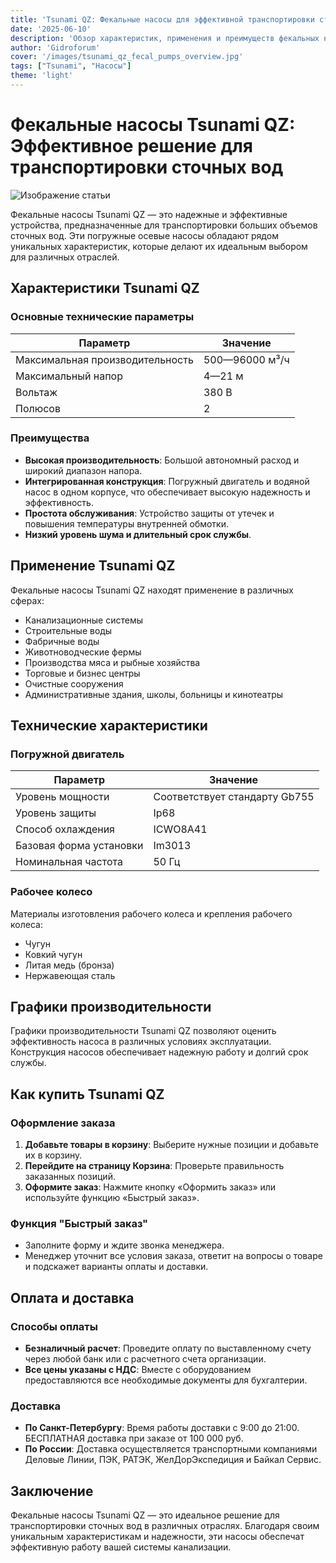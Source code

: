 ```yaml
---
title: 'Tsunami QZ: Фекальные насосы для эффективной транспортировки сточных вод'
date: '2025-06-10'
description: 'Обзор характеристик, применения и преимуществ фекальных насосов Tsunami QZ. Оптимальное решение для канализационных систем.'
author: 'Gidroforum'
cover: '/images/tsunami_qz_fecal_pumps_overview.jpg'
tags: ["Tsunami", "Насосы"]
theme: 'light'
---
```

# Фекальные насосы Tsunami QZ: Эффективное решение для транспортировки сточных вод

![Изображение статьи](/images/tsunami_qz_fecal_pumps_overview.jpg)

Фекальные насосы Tsunami QZ — это надежные и эффективные устройства, предназначенные для транспортировки больших объемов сточных вод. Эти погружные осевые насосы обладают рядом уникальных характеристик, которые делают их идеальным выбором для различных отраслей.

## Характеристики Tsunami QZ

### Основные технические параметры

| Параметр                | Значение                        |
|-------------------------|----------------------------------|
| Максимальная производительность | 500—96000 м³/ч            |
| Максимальный напор      | 4—21 м                         |
| Вольтаж                 | 380 В                           |
| Полюсов                | 2                               |

### Преимущества

- **Высокая производительность**: Большой автономный расход и широкий диапазон напора.
- **Интегрированная конструкция**: Погружный двигатель и водяной насос в одном корпусе, что обеспечивает высокую надежность и эффективность.
- **Простота обслуживания**: Устройство защиты от утечек и повышения температуры внутренней обмотки.
- **Низкий уровень шума и длительный срок службы**.

## Применение Tsunami QZ

Фекальные насосы Tsunami QZ находят применение в различных сферах:

- Канализационные системы
- Строительные воды
- Фабричные воды
- Животноводческие фермы
- Производства мяса и рыбные хозяйства
- Торговые и бизнес центры
- Очистные сооружения
- Административные здания, школы, больницы и кинотеатры

## Технические характеристики

### Погружной двигатель

| Параметр               | Значение                                |
|------------------------|----------------------------------------|
| Уровень мощности       | Соответствует стандарту Gb755           |
| Уровень защиты        | Ip68                                     |
| Способ охлаждения     | ICWO8A41                                  |
| Базовая форма установки | Im3013                                    |
| Номинальная частота   | 50 Гц                                      |

### Рабочее колесо

Материалы изготовления рабочего колеса и крепления рабочего колеса:

- Чугун
- Ковкий чугун
- Литая медь (бронза)
- Нержавеющая сталь

## Графики производительности

Графики производительности Tsunami QZ позволяют оценить эффективность насоса в различных условиях эксплуатации. Конструкция насосов обеспечивает надежную работу и долгий срок службы.

## Как купить Tsunami QZ

### Оформление заказа

1. **Добавьте товары в корзину**: Выберите нужные позиции и добавьте их в корзину.
2. **Перейдите на страницу Корзина**: Проверьте правильность заказанных позиций.
3. **Оформите заказ**: Нажмите кнопку «Оформить заказ» или используйте функцию «Быстрый заказ».

### Функция "Быстрый заказ"

- Заполните форму и ждите звонка менеджера.
- Менеджер уточнит все условия заказа, ответит на вопросы о товаре и подскажет варианты оплаты и доставки.

## Оплата и доставка

### Способы оплаты

- **Безналичный расчет**: Проведите оплату по выставленному счету через любой банк или с расчетного счета организации.
- **Все цены указаны с НДС**: Вместе с оборудованием предоставляются все необходимые документы для бухгалтерии.

### Доставка

- **По Санкт-Петербургу**: Время работы доставки с 9:00 до 21:00. БЕСПЛАТНАЯ доставка при заказе от 100 000 руб.
- **По России**: Доставка осуществляется транспортными компаниями Деловые Линии, ПЭК, РАТЭК, ЖелДорЭкспедиция и Байкал Сервис.

## Заключение

Фекальные насосы Tsunami QZ — это идеальное решение для транспортировки сточных вод в различных отраслях. Благодаря своим уникальным характеристикам и надежности, эти насосы обеспечат эффективную работу вашей системы канализации.